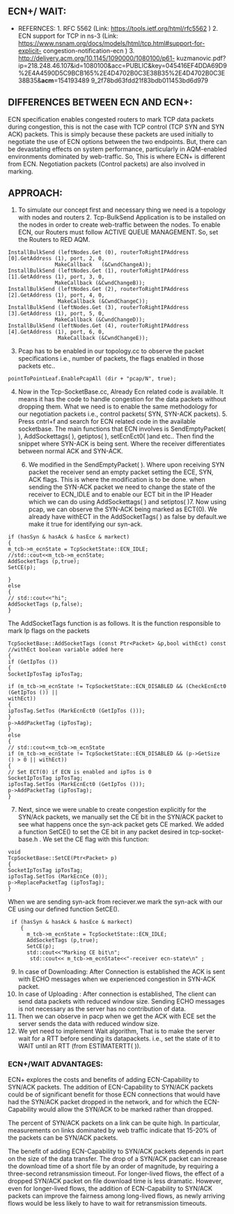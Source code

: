 ## ECN+/ WAIT:
*  REFERNCES:
           1. RFC 5562 (Link: https://tools.ietf.org/html/rfc5562 )
           2. ECN support for TCP in ns-3 (Link:
              https://www.nsnam.org/docs/models/html/tcp.html#support-for-explicit-
              congestion-notification-ecn )
           3. http://delivery.acm.org/10.1145/1090000/1080100/p61-
              kuzmanovic.pdf?ip=218.248.46.107&id=1080100&acc=PUBLIC&key=045416EF4DDA69D9
              %2E4A4590D5C9BCB165%2E4D4702B0C3E38B35%2E4D4702B0C3E38B35&__acm__=154193489
              9_2f78bd63fdd21f83bdb011453bd6d979
              
## DIFFERENCES BETWEEN ECN AND ECN+:
 
   ECN specification enables congested routers to mark TCP data packets during congestion, this is not
           the case with TCP control (TCP SYN and SYN ACK) packets. This is simply because these packets are
           used initially to negotiate the use of ECN options between the two endpoints. But, there can be
           devastating effects on system performance, particularly in AQM-enabled environments dominated
           by web-traffic. So, This is where ECN+ is different from ECN. Negotiation packets (Control packets)
           are also involved in marking.
           
## APPROACH:

 1. To simulate our concept first and necessary thing we need is a topology with nodes and
             routers
          2. Tcp-BulkSend Application is to be installed on the nodes in order to create web-traffic
              between the nodes. To enable ECN, our Routers must follow ACTIVE QUEUE MANAGEMENT.
              So, set the Routers to RED AQM.
  ```
  InstallBulkSend (leftNodes.Get (0), routerToRightIPAddress [0].GetAddress (1), port, 2, 0, 
                 MakeCallback   (&CwndChangeA));
  InstallBulkSend (leftNodes.Get (1), routerToRightIPAddress [1].GetAddress (1), port, 3, 0, 
                 MakeCallback (&CwndChangeB));
  InstallBulkSend (leftNodes.Get (2), routerToRightIPAddress [2].GetAddress (1), port, 4, 0, 
                  MakeCallback (&CwndChangeC));
  InstallBulkSend (leftNodes.Get (3), routerToRightIPAddress [3].GetAddress (1), port, 5, 0, 
                 MakeCallback (&CwndChangeD));
  InstallBulkSend (leftNodes.Get (4), routerToRightIPAddress [4].GetAddress (1), port, 6, 0, 
                  MakeCallback (&CwndChangeE));                      
  ```  
              
   3. Pcap has to be enabled in our topology.cc to observe the packet specifications i.e., number of
              packets, the flags enabled in those packets etc..
              
```
pointToPointLeaf.EnablePcapAll (dir + "pcap/N", true);
```
              
   4. Now in the Tcp-SocketBase.cc, Already Ecn related code is available. It means it has the code
              to handle congestion for the data packets without dropping them. What we need is to enable
              the same methodology for our negotiation packets i.e., control packets( SYN, SYN-ACK
              packets).
          5.  Press cntrl+f and search for ECN related code in the available socketbase. The main functions
             that ECN involves is SendEmptyPacket( ), AddSockettags( ), getiptos( ), setEcnEct0( )and etc..
             Then find the snippet where SYN-ACK is being sent. Where the receiver differentiates between
             normal ACK and SYN-ACK.
             
             
         6. We modified in the SendEmptyPacket( ). Where upon receiving SYN packet the receiver send
             an empty packet setting the ECE, SYN, ACK flags. This is where the modification is to be done.
             when sending the SYN-ACK packet we need to change the state of the receiver to ECN_IDLE
             and to enable our ECT bit in the IP Header which we can do using AddSockettags( ) and
             setiptos( )7. Now using pcap, we can observe the SYN-ACK being marked as ECT(0).
             We already have withECT in the AddSocketTags( ) as false by default.we make it true for 
             identifying our syn-ack.
 ```
 if (hasSyn & hasAck & hasEce & markect)
{
m_tcb->m_ecnState = TcpSocketState::ECN_IDLE;
//std::cout<<m_tcb->m_ecnState;
AddSocketTags (p,true);
SetCE(p);

}
else
{
// std::cout<<"hi";
AddSocketTags (p,false);
}
 ```
 The AddSocketTags function is as follows. It is the function responsible to mark Ip flags on the packets 
 ```
 TcpSocketBase::AddSocketTags (const Ptr<Packet> &p,bool withEct) const //withEct boolean variable added here
{
if (GetIpTos ())
{
SocketIpTosTag ipTosTag;

if (m_tcb->m_ecnState != TcpSocketState::ECN_DISABLED && (CheckEcnEct0 (GetIpTos ()) ||
withEct))
{
ipTosTag.SetTos (MarkEcnEct0 (GetIpTos ()));
}
p->AddPacketTag (ipTosTag);
}
else
{
// std::cout<<m_tcb->m_ecnState
if (m_tcb->m_ecnState != TcpSocketState::ECN_DISABLED && (p->GetSize () > 0 || withEct))
{
// Set ECT(0) if ECN is enabled and ipTos is 0
SocketIpTosTag ipTosTag;
ipTosTag.SetTos (MarkEcnEct0 (GetIpTos ()));
p->AddPacketTag (ipTosTag);
}
```             
             
   7. Next, since we were unable to create congestion explicitly for the SYN/Ack packets, we manually set the CE bit in the SYN/ACK packet to see what happens once the syn-ack packet gets CE marked. We added a function SetCE() to set the CE bit in any packet desired in tcp-socket-base.h . We set the CE flag with this function:
  ```
  void
TcpSocketBase::SetCE(Ptr<Packet> p)
{
  SocketIpTosTag ipTosTag;
  ipTosTag.SetTos (MarkEcnCe (0));
  p->ReplacePacketTag (ipTosTag);
}
```
When we are sending syn-ack from reciever.we mark the syn-ack with our CE using our defined function SetCE(<packet>).
           
```
 if (hasSyn & hasAck & hasEce & markect)
    {
      m_tcb->m_ecnState = TcpSocketState::ECN_IDLE;  
      AddSocketTags (p,true);
      SetCE(p);
      std::cout<<"Marking CE bit\n";
       std::cout<< m_tcb->m_ecnState<<"-receiver ecn-state\n" ;
```
   9. In case of Downloading: After Connection is established the ACK is sent with ECHO messages
              when we experienced congestion in SYN-ACK packet.
   10. In case of Uploading : After connection is established, The client can send data packets with
       reduced window size. Sending ECHO messages is not necessary as the server has no contribution of data.
   11. Then we can observe in pacp when we get the ACK with ECE set the server sends the data with reduced window size.
   12. We yet need to implement Wait algorithm, That is to make the server wait for a RTT before
             sending its datapackets. i.e., set the state of it to WAIT until an RTT (from ESTIMATERTT( )).
### ECN+/WAIT ADVANTAGES:
   ECN+ explores the costs and benefits of adding ECN-Capability to
   SYN/ACK packets. The addition of ECN-Capability to SYN/ACK packets could be of significant benefit
   for those ECN connections that would have had the SYN/ACK packet
   dropped in the network, and for which the ECN-Capability would allow
   the SYN/ACK to be marked rather than dropped.

   The percent of SYN/ACK packets on a link can be quite high.  In
   particular, measurements on links dominated by web traffic indicate
   that 15-20% of the packets can be SYN/ACK packets.
   
   
   The benefit of adding ECN-Capability to SYN/ACK packets depends in
   part on the size of the data transfer.  The drop of a SYN/ACK packet
   can increase the download time of a short file by an order of
   magnitude, by requiring a three-second retransmission timeout.  For
   longer-lived flows, the effect of a dropped SYN/ACK packet on file
   download time is less dramatic.  However, even for longer-lived
   flows, the addition of ECN-Capability to SYN/ACK packets can improve
   the fairness among long-lived flows, as newly arriving flows would be
   less likely to have to wait for retransmission timeouts.
